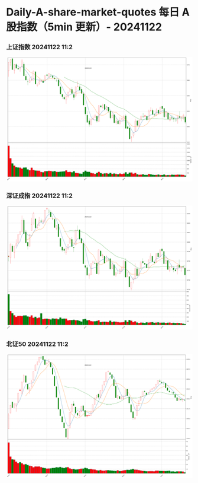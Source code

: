 
# Daily-A-share-market-quotes 每日 A 股指数（5min 更新）- 20241122

### 上证指数 20241122 11:2
![](./fig/2024/11/20241122-sh000001.png)

### 深证成指 20241122 11:2
![](./fig/2024/11/20241122-sz399001.png)

### 北证50 20241122 11:2
![](./fig/2024/11/20241122-bj899050.png)
